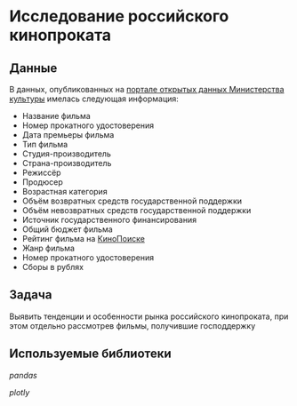 # Исследование российского кинопроката

## Данные

В данных, опубликованных на [портале открытых данных Министерства культуры](https://opendata.mkrf.ru/) имелась следующая информация:
- Название фильма
- Номер прокатного удостоверения
- Дата премьеры фильма
- Тип фильма
- Студия-производитель
- Страна-производитель
- Режиссёр
- Продюсер
- Возрастная категория
- Объём возвратных средств государственной поддержки
- Объём невозвратных средств государственной поддержки
- Источник государственного финансирования
- Общий бюджет фильма
- Рейтинг фильма на [КиноПоиске](https://www.kinopoisk.ru/)
- Жанр фильма
- Номер прокатного удостоверения
- Сборы в рублях

## Задача

Выявить тенденции и особенности рынка российского кинопроката, при этом отдельно рассмотрев фильмы, получившие господдержку 

## Используемые библиотеки
*pandas*

*plotly*
